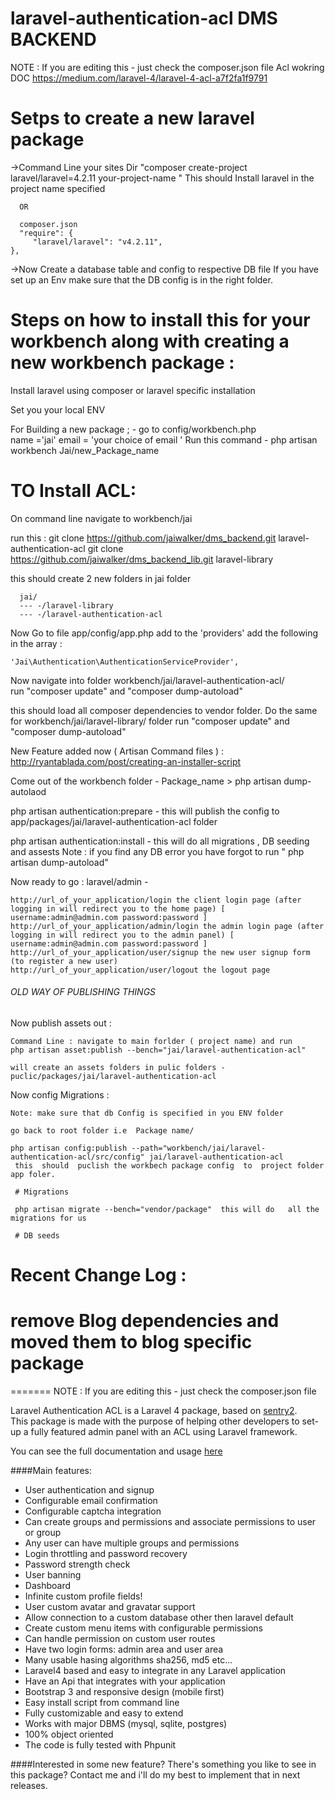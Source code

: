 laravel-authentication-acl    DMS BACKEND
==========================

NOTE : If you are editing this - just check the composer.json file
 Acl  wokring DOC https://medium.com/laravel-4/laravel-4-acl-a7f2fa1f9791
# Setps to create a new laravel  package 
   
   ->Command Line  your sites Dir  "composer create-project laravel/laravel=4.2.11 your-project-name "
      This should Install laravel  in the project name specified 

      OR 

      composer.json
      "require": {
         "laravel/laravel": "v4.2.11",
    },
  
  ->Now Create a database table   and config to respective DB  file If  you have set up  an Env make sure  that the DB config is in the right folder. 


# Steps on how to install  this for your workbench along with creating a new workbench package :

   Install laravel using  composer  or laravel specific installation

   Set you your local ENV
   
   For Building  a new package ;
    -  go  to  config/workbench.php  
        name ='jai' email = 'your choice of email '
   Run this command -   php artisan workbench Jai/new_Package_name

   # TO Install ACL:
   
   On command line navigate to workbench/jai

   run this  : git clone  https://github.com/jaiwalker/dms_backend.git laravel-authentication-acl
               git clone  https://github.com/jaiwalker/dms_backend_lib.git  laravel-library

   this should create 2 new folders in jai folder  

      jai/
      --- -/laravel-library
      --- -/laravel-authentication-acl

   Now Go to file app/config/app.php add to the 'providers'
    add the following in the array :

    'Jai\Authentication\AuthenticationServiceProvider',

  
   Now navigate into folder workbench/jai/laravel-authentication-acl/   
     run "composer update"  and "composer dump-autoload" 
           
   this should load all composer dependencies to vendor folder.
   Do the same for workbench/jai/laravel-library/ folder 
   run  "composer update"   and "composer dump-autoload" 
         
  New Feature added now ( Artisan Command  files ) : http://ryantablada.com/post/creating-an-installer-script
   
   Come out of the workbench  folder - Package_name > php artisan dump-autolaod


   php artisan authentication:prepare  - this  will publish the config to app/packages/jai/laravel-authentication-acl folder 

   php artisan authentication:install -  this will do all migrations , DB seeding and assests 
   Note : if you find  any DB error   you have forgot to run    " php artisan dump-autoload"

 Now   ready to go :    laravel/admin - 

    http://url_of_your_application/login the client login page (after logging in will redirect you to the home page) [ username:admin@admin.com password:password ]
    http://url_of_your_application/admin/login the admin login page (after logging in will redirect you to the admin panel) [ username:admin@admin.com password:password ]
    http://url_of_your_application/user/signup the new user signup form (to register a new user)
    http://url_of_your_application/user/logout the logout page


###### OLD WAY OF PUBLISHING THINGS ##########

   Now publish assets out :
    
    Command Line : navigate to main forlder ( project name) and run 
    php artisan asset:publish --bench="jai/laravel-authentication-acl"

    will create an assets folders in pulic folders - puclic/packages/jai/laravel-authentication-acl  

   Now config Migrations :

    Note: make sure that db Config is specified in you ENV folder
    
    go back to root folder i.e  Package name/

    php artisan config:publish --path="workbench/jai/laravel-authentication-acl/src/config" jai/laravel-authentication-acl
     this  should  puclish the workbech package config  to  project folder app foler.

     # Migrations 

     php artisan migrate --bench="vendor/package"  this will do   all the migrations for us

     # DB seeds  

    



# Recent Change Log :
 # remove Blog dependencies and moved them  to blog specific package


=======
NOTE : If you are editing this - just check the composer.json file 


Laravel Authentication ACL is a Laravel 4 package, based on <a href="https://github.com/cartalyst/sentry" target="_blank">sentry2</a>. <br/>
This package is made with the purpose of helping other developers to set-up
a fully featured admin panel with an ACL using Laravel framework.

You can see the full documentation and usage [here](docs/index.md)

####Main features:
 - User authentication and signup
 - Configurable email confirmation
 - Configurable captcha integration
 - Can create groups and permissions and associate permissions to user or group
 - Any user can have multiple groups and permissions
 - Login throttling and password recovery
 - Password strength check
 - User banning
 - Dashboard
 - Infinite custom profile fields!
 - User custom avatar and gravatar support
 - Allow connection to a custom database other then laravel default
 - Create custom menu items with configurable permissions
 - Can handle permission on custom user routes
 - Have two login forms: admin area and user area
 - Many usable hasing algorithms sha256, md5 etc...
 - Laravel4 based and easy to integrate in any Laravel application
 - Have an Api that integrates with your application
 - Bootstrap 3 and responsive design (mobile first)
 - Easy install script from command line
 - Fully customizable and easy to extend
 - Works with major DBMS (mysql, sqlite, postgres)
 - 100% object oriented
 - The code is fully tested with Phpunit

####Interested in some new feature?
There's something you like to see in this package?
Contact me and i'll do my best to implement that in next releases.